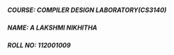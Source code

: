 ##### COURSE: COMPILER DESIGN LABORATORY(CS3140)
##### NAME: A LAKSHMI NIKHITHA
##### ROLL NO: 112001009
